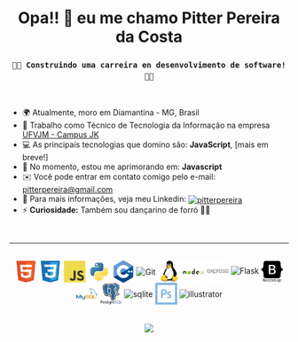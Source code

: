 
<h1 align="center">Opa!! 👋 eu me chamo Pitter Pereira da Costa</h1>
<h3 align="center"><code>👨‍💻 Construindo uma carreira en desenvolvimento de software! 👨‍💻</code></h3>

<br>

* 🌍 Atualmente, moro em Diamantina - MG, Brasil
* 💼 Trabalho como Técnico de Tecnologia da Informação na empresa <a href="http://www.ufvjm.edu.br/">UFVJM - Campus JK<a/>
* 💻 As principais tecnologias que domino são: **JavaScript**, [mais em breve!]
* 🧠 No momento, estou me aprimorando em: **Javascript**
* ✉️ Você pode entrar em contato comigo pelo e-mail: [pitterpereira@gmail.com](mailto:pitterpereira@gmail.com)
* 🔗 Para mais informações, veja meu Linkedin: <a href="https://linkedin.com/in/pitterpereira" target="blank"><img align="center" src="https://raw.githubusercontent.com/rahuldkjain/github-profile-readme-generator/master/src/images/icons/Social/linked-in-alt.svg" alt="pitterpereira" height="10" width="43" /></a>
* ⚡ **Curiosidade:** Também sou dançarino de forró 🕺💃

<br>
  
---

<br>

<div align="center" style="display: inline_block">
<img align="center" alt="HTML5" height="40" width="40" src="https://raw.githubusercontent.com/devicons/devicon/master/icons/html5/html5-original.svg">
<img align="center" src="https://raw.githubusercontent.com/devicons/devicon/master/icons/css3/css3-original.svg" alt="CSS3" width="40" height="40"/>
<img align="center" src="https://raw.githubusercontent.com/devicons/devicon/master/icons/javascript/javascript-original.svg" alt="Javascript" width="40" height="40"/>
<img align="center"src="https://raw.githubusercontent.com/devicons/devicon/master/icons/python/python-original.svg" alt="Python" width="40" height="40"/>
<img align="center"src="https://raw.githubusercontent.com/devicons/devicon/master/icons/cplusplus/cplusplus-original.svg" alt="C++" width="40" height="40"/>
<img align="center" src="https://www.vectorlogo.zone/logos/git-scm/git-scm-icon.svg" alt="Git" width="40" height="40"/>
<img align="center" src="https://raw.githubusercontent.com/devicons/devicon/master/icons/linux/linux-original.svg" alt="linux" width="40" height="40"/>
<img align="center" src="https://raw.githubusercontent.com/devicons/devicon/master/icons/nodejs/nodejs-original-wordmark.svg" alt="Node.js" width="40" height="40"/> 
<img align="center" src="https://raw.githubusercontent.com/devicons/devicon/master/icons/express/express-original-wordmark.svg" alt="Express" width="40" height="40"/>
<img src="https://www.vectorlogo.zone/logos/pocoo_flask/pocoo_flask-icon.svg" alt="Flask" width="40" height="40"/>
<img align="center" src="https://raw.githubusercontent.com/devicons/devicon/master/icons/bootstrap/bootstrap-plain-wordmark.svg" alt="Bootstrap" width="40" height="40"/>
<img align="center" src="https://raw.githubusercontent.com/devicons/devicon/master/icons/mysql/mysql-original-wordmark.svg" alt="mysql" width="40" height="40"/>
<img align="center" src="https://raw.githubusercontent.com/devicons/devicon/master/icons/postgresql/postgresql-original-wordmark.svg" alt="postgresql" width="40" height="40"/>  
<img align="center" src="https://www.vectorlogo.zone/logos/sqlite/sqlite-icon.svg" alt="sqlite" width="40" height="40"/>
<img align="center" src="https://raw.githubusercontent.com/devicons/devicon/master/icons/photoshop/photoshop-line.svg" alt="photoshop" width="40" height="40"/>
<img align="center" src="https://www.vectorlogo.zone/logos/adobe_illustrator/adobe_illustrator-icon.svg" alt="illustrator" width="40" height="40"/>
</div>

<br>

<br>

<div align="center">
  <img height="200em" src="https://github-readme-stats.vercel.app/api/top-langs/?username=pitterpereira&layout=compact&langs_count=10&theme=dark"/>
</div>
